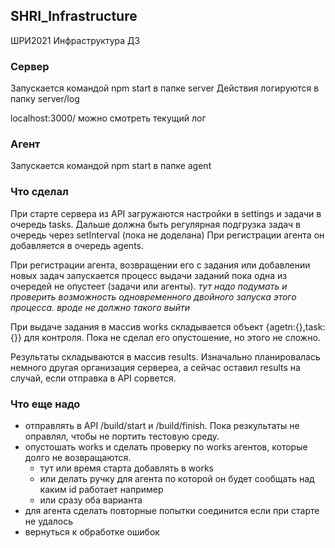## SHRI_Infrastructure
ШРИ2021 Инфраструктура ДЗ

### Сервер
Запускается командой npm start в папке server
Действия логируются в папку server/log

localhost:3000/ можно смотреть текущий лог

### Агент
Запускается командой npm start в папке agent

### Что сделал
При старте сервера из API загружаются настройки в settings и задачи в очередь tasks.
Дальше должна быть регулярная подгрузка задач в очередь через setInterval (пока не доделана)
При регистрации агента он добавляется в очередь agents.

При регистрации агента, возвращении его с задания или добавлении новых задач запускается процесс выдачи заданий пока одна из очередей не опустеет (задачи или агенты).
*тут надо подумать и проверить возможность одновременного двойного запуска этого процесса. вроде не должно такого выйти*

При выдаче задания в массив works складывается объект {agetn:{},task:{}} для контроля.
Пока не сделал его опустошение, но этого не сложно.

Результаты складываются в массив results. Изначально планировалась немного другая организация сервереа, а сейчас оставил results на случай,
если отправка в API сорвется. 

### Что еще надо
- отправлять в API /build/start и /build/finish. Пока резкультаты не оправлял, чтобы не портить тестовую среду.
- опустошать works и сделать проверку по works агентов, которые долго не возвращаются.
    - тут или время старта добавлять в works
    - или делать ручку для агента по которой он будет сообщать над каким id работает например
    - или сразу оба варианта
- для агента сделать повторные попытки соединится если при старте не удалось
- вернуться к обработке ошибок 
